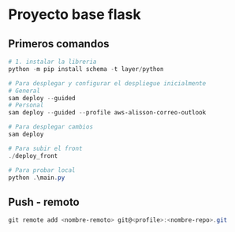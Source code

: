 # Proyecto base flask

## Primeros comandos

```powershell
# 1. instalar la libreria
python -m pip install schema -t layer/python

# Para desplegar y configurar el despliegue inicialmente
# General
sam deploy --guided
# Personal
sam deploy --guided --profile aws-alisson-correo-outlook

# Para desplegar cambios
sam deploy

# Para subir el front
./deploy_front

# Para probar local
python .\main.py
```

## Push - remoto

```powershell
git remote add <nombre-remoto> git@<profile>:<nombre-repo>.git
```
